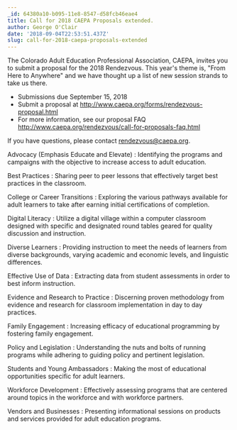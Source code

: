 ```yaml
---
_id: 64380a10-b095-11e8-8547-d58fcb46eae4
title: Call for 2018 CAEPA Proposals extended.
author: George O'Clair
date: '2018-09-04T22:53:51.437Z'
slug: call-for-2018-caepa-proposals-extended
---
```

The Colorado Adult Education Professional Association, CAEPA, invites you to submit a proposal for the 2018 Rendezvous. This year's theme is, "From Here to Anywhere" and we have thought up a list of new session strands to take us there.

* Submissions due September 15, 2018
* Submit a proposal at <http://www.caepa.org/forms/rendezvous-proposal.html>
* For more information, see our proposal FAQ <http://www.caepa.org/rendezvous/call-for-proposals-faq.html>

If you have questions, please contact <rendezvous@caepa.org>.

Advocacy (Emphasis Educate and Elevate)
: Identifying the programs and campaigns with the objective to increase access to adult education.

Best Practices
: Sharing peer to peer lessons that effectively target best practices in the classroom.

College or Career Transitions
: Exploring the various pathways available for adult learners to take after earning initial certifications of completion.

Digital Literacy
: Utilize a digital village within a computer classroom designed with specific and designated round tables geared for quality discussion and instruction.

Diverse Learners
: Providing instruction to meet the needs of learners from diverse backgrounds, varying academic and economic levels, and linguistic differences.

Effective Use of Data
: Extracting data from student assessments in order to best inform instruction.

Evidence and Research to Practice
: Discerning proven methodology from evidence and research for classroom implementation in day to day practices.

Family Engagement
: Increasing efficacy of educational programming by fostering family engagement.

Policy and Legislation
: Understanding the nuts and bolts of running programs while adhering to guiding policy and pertinent legislation.

Students and Young Ambassadors
: Making the most of educational opportunities specific for adult learners.

Workforce Development
: Effectively assessing programs that are centered around topics in the workforce and with workforce partners.

Vendors and Businesses
: Presenting informational sessions on products and services provided for adult education programs.
